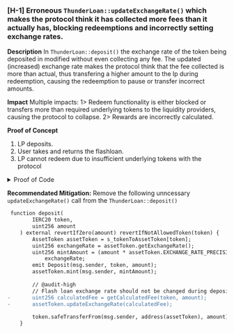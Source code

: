 ### [H-1] Erroneous `ThunderLoan::updateExchangeRate()` which makes the protocol think it has collected more fees than it actually has, blocking redeemptions and incorrectly setting exchange rates.

**Description**
In `ThunderLoan::deposit()` the exchange rate of the token being deposited in modified without even collecting any fee. The updated (increased) exchange rate makes the protocol think that the fee collected is more than actual, thus transfering a higher amount to the lp during redeemption, causing the redeemption to pause or transfer incorrect amounts.

**Impact**
Multiple impacts:
1> Redeem functionality is either blocked or transfers more than required underlying tokens to the liquidity providers, causing the protocol to collapse.
2> Rewards are incorrectly calculated.

**Proof of Concept**
1. LP deposits.
2. User takes and returns the flashloan.
3. LP cannot redeem due to insufficient underlying tokens with the protocol

<details>
<summary>Proof of Code</summary>
Place this test in `ThunderloanTest.t.sol`


```javascript
function testRedeem() external setAllowedToken hasDeposits {
        uint256 amountToBorrow = AMOUNT * 10; // 100e18
        uint256 calculatedFee = thunderLoan.getCalculatedFee(
            tokenA,
            amountToBorrow
        );
        vm.startPrank(user);
        tokenA.mint(address(mockFlashLoanReceiver), AMOUNT); // to pay the `calculatedFee`
        thunderLoan.flashloan(
            address(mockFlashLoanReceiver),
            tokenA,
            amountToBorrow,
            ""
        );
        vm.stopPrank();

        vm.startPrank(liquidityProvider);
        // Deposited amount = 1000e18
        // Calculate Fee = 300000000000000000 [3e17] = 0.3e18
        // Redeem amount = Deposited Amt + Calculated Fee = 1000.3e18
        thunderLoan.redeem(tokenA, type(uint256).max);
        assert(
            tokenA.balanceOf(liquidityProvider) >=
                DEPOSIT_AMOUNT + calculatedFee
        );
        vm.stopPrank();
    }
```
</details>

**Recommendated Mitigation:** Remove the following unncessary `updateExchangeRate()` call from the `ThunderLoan::deposit()`

```diff
 function deposit(
        IERC20 token,
        uint256 amount
    ) external revertIfZero(amount) revertIfNotAllowedToken(token) {
        AssetToken assetToken = s_tokenToAssetToken[token];
        uint256 exchangeRate = assetToken.getExchangeRate();
        uint256 mintAmount = (amount * assetToken.EXCHANGE_RATE_PRECISION()) /
            exchangeRate;
        emit Deposit(msg.sender, token, amount);
        assetToken.mint(msg.sender, mintAmount);
        
        // @audit-high
        // Flash loan exchange rate should not be changed during deposit(). 
-       uint256 calculatedFee = getCalculatedFee(token, amount);
-       assetToken.updateExchangeRate(calculatedFee);
        
        token.safeTransferFrom(msg.sender, address(assetToken), amount);
    }

```

